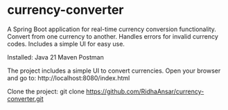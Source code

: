 # currency-converter
A Spring Boot application for real-time currency conversion functionality.
Convert from one currency to another.
Handles errors for invalid currency codes.
Includes a simple UI for easy use.


Installed:
Java 21
Maven
Postman

The project includes a simple UI to convert currencies.
Open your browser and go to:
http://localhost:8080/index.html

Clone the project:
git clone https://github.com/RidhaAnsar/currency-converter.git
